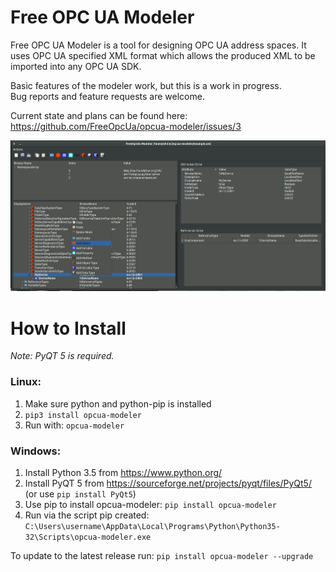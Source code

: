 Free OPC UA Modeler
===================

Free OPC UA Modeler is a tool for designing OPC UA address spaces. It uses OPC UA specified XML format which allows the produced XML to be imported into any OPC UA SDK.

Basic features of the modeler work, but this is a work in progress.   
Bug reports and feature requests are welcome.

Current state and plans can be found here: https://github.com/FreeOpcUa/opcua-modeler/issues/3

![Screenshot](/screenshot.png?raw=true "Screenshot")

# How to Install  

*Note: PyQT 5 is required.*

### Linux:

1. Make sure python and python-pip is installed  
2. `pip3 install opcua-modeler`  
4. Run with: `opcua-modeler`  
  
### Windows:  

1. Install Python 3.5 from https://www.python.org/  
2. Install PyQT 5 from https://sourceforge.net/projects/pyqt/files/PyQt5/ (or use `pip install PyQt5`)  
3. Use pip to install opcua-modeler: `pip install opcua-modeler`  
4. Run via the script pip created: `C:\Users\username\AppData\Local\Programs\Python\Python35-32\Scripts\opcua-modeler.exe`  

To update to the latest release run: `pip install opcua-modeler --upgrade`

